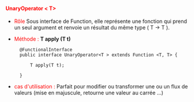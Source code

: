 #### <font color=red> UnaryOperator < T>  </font>


* <font color=red>Rôle</font> 
Sous interface de Function, elle représente une fonction qui prend un seul argument et renvoie un résultat du même type ( T -> T ).

  
* <font color=red>Méthode :</font> <b>T apply (T t)</b>

        @FunctionalInterface
        public interface UnaryOperator<T > extends Function <T, T> {
            
            T apply(T t);
        
        }
* <font color=red> cas d'utilisation : </font> Parfait pour modifier ou transformer une ou un flux de valeurs (mise en majuscule, retourne une valeur au carrée ...)